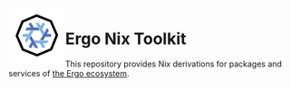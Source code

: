
<img src=".github/ergo-nix.png" align="left" height="100" />

# Ergo Nix Toolkit

This repository provides Nix derivations for packages and services of [the Ergo ecosystem](https://ergoplatform.org/en/).
